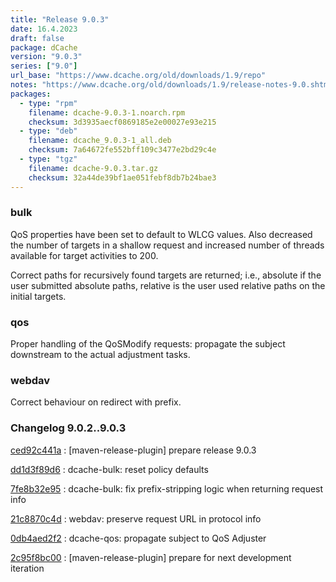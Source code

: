 ```yaml
---
title: "Release 9.0.3"
date: 16.4.2023
draft: false
package: dCache
version: "9.0.3"
series: ["9.0"]
url_base: "https://www.dcache.org/old/downloads/1.9/repo"
notes: "https://www.dcache.org/old/downloads/1.9/release-notes-9.0.shtml"
packages:
  - type: "rpm"
    filename: dcache-9.0.3-1.noarch.rpm
    checksum: 3d3935aecf0869185e2e00027e93e215
  - type: "deb"
    filename: dcache_9.0.3-1_all.deb
    checksum: 7a64672fe552bff109c3477e2bd29c4e
  - type: "tgz"
    filename: dcache-9.0.3.tar.gz
    checksum: 32a44de39bf1ae051febf8db7b24bae3
---
```


### bulk

QoS properties have been set to default to WLCG values. Also decreased the number of targets in a shallow
request and increased number of threads available for target activities to 200.

Correct paths for recursively found targets are returned; i.e., absolute if the user submitted absolute paths, relative is the user used relative paths on the initial targets.

### qos

Proper handling of the QoSModify requests: propagate
the subject downstream to the actual adjustment tasks.

### webdav

Correct behaviour on redirect with prefix.


### Changelog 9.0.2..9.0.3

<!-- git log 9.0.2..9.0.3 -no-merges -format='[%h](https://github.com/dcache/dcache/commit/%H)%n:   %s%n' -->

[ced92c441a](https://github.com/dcache/dcache/commit/ced92c441ab8fe4287d0a7da5c624179f1c6cad5)
:   [maven-release-plugin] prepare release 9.0.3

[dd1d3f89d6](https://github.com/dcache/dcache/commit/dd1d3f89d6fd9e6dc99609a001799b9422eb5c71)
:   dcache-bulk:  reset policy defaults

[7fe8b32e95](https://github.com/dcache/dcache/commit/7fe8b32e95a13812d6de4c472249a4198db908ea)
:   dcache-bulk: fix prefix-stripping logic when returning request info

[21c8870c4d](https://github.com/dcache/dcache/commit/21c8870c4de99fe9d56eb78a58bb6bd0a8010df1)
:   webdav: preserve request URL in protocol info

[0db4aed2f2](https://github.com/dcache/dcache/commit/0db4aed2f2c985b53f9ec8bac2eee5ef24e3940a)
:   dcache-qos:  propagate subject to QoS Adjuster

[2c95f8bc00](https://github.com/dcache/dcache/commit/2c95f8bc007ef0850cccb1b1bbff7fee2a2103c7)
:   [maven-release-plugin] prepare for next development iteration

